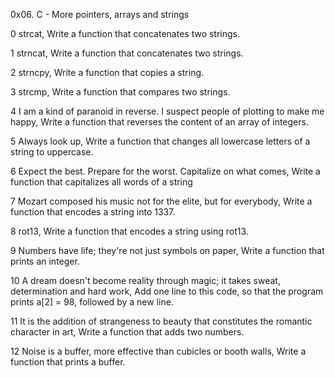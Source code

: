 0x06. C - More pointers, arrays and strings

0 strcat, Write a function that concatenates two strings.

1 strncat, Write a function that concatenates two strings.

2 strncpy, Write a function that copies a string.

3 strcmp, Write a function that compares two strings.

4 I am a kind of paranoid in reverse. I suspect people of plotting to make me happy, Write a function that reverses the content of an array of integers.

5 Always look up, Write a function that changes all lowercase letters of a string to uppercase.

6 Expect the best. Prepare for the worst. Capitalize on what comes, Write a function that capitalizes all words of a string

7 Mozart composed his music not for the elite, but for everybody, Write a function that encodes a string into 1337.

8 rot13, Write a function that encodes a string using rot13.

9 Numbers have life; they're not just symbols on paper, Write a function that prints an integer.

10 A dream doesn't become reality through magic; it takes sweat, determination and hard work, Add one line to this code, so that the program prints a[2] = 98, followed by a new line.

11 It is the addition of strangeness to beauty that constitutes the romantic character in art, Write a function that adds two numbers.

12 Noise is a buffer, more effective than cubicles or booth walls, Write a function that prints a buffer.
